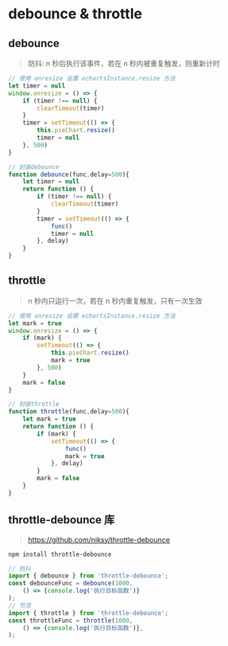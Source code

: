 # debounce & throttle

## debounce

> 防抖: n 秒后执行该事件，若在 n 秒内被重复触发，则重新计时

``` js
// 使用 onresize 设置 echartsInstance.resize 方法
let timer = null
window.onresize = () => {
    if (timer !== null) {
        clearTimeout(timer)
    }
    timer = setTimeout(() => {
        this.pieChart.resize()
        timer = null
    }, 500)
}
```

``` js
// 封装debounce
function debounce(func,delay=500){
    let timer = null
    return function () {
        if (timer !== null) {
            clearTimeout(timer)
        }
        timer = setTimeout(() => {
            func()
            timer = null
        }, delay)
    }
}
```

## throttle

> n 秒内只运行一次，若在 n 秒内重复触发，只有一次生效

``` js
// 使用 onresize 设置 echartsInstance.resize 方法
let mark = true
window.onresize = () => {
    if (mark) {
        setTimeout(() => {
            this.pieChart.resize()
            mark = true
        }, 500)
    }
    mark = false
}
```

``` js
// 封装throttle
function throttle(func,delay=500){
    let mark = true
    return function () {
        if (mark) {
            setTimeout(() => {
                func()
                mark = true
            }, delay)
        }
        mark = false
    }
}
```

## throttle-debounce 库

> <https://github.com/niksy/throttle-debounce>

``` bash
npm install throttle-debounce
```

``` js
// 防抖
import { debounce } from 'throttle-debounce';
const debounceFunc = debounce(1000, 
    () => {console.log('执行目标函数')}
);
// 节流
import { throttle } from 'throttle-debounce';
const throttleFunc = throttle(1000,
    () => {console.log('执行目标函数')},
);
```
